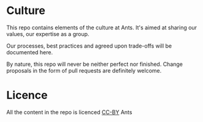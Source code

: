 # Culture

This repo contains elements of the culture at Ants.
It's aimed at sharing our values, our expertise as a group.

Our processes, best practices and agreed upon trade-offs will be documented here.

By nature, this repo will never be neither perfect nor finished. Change proposals in the form of pull requests are definitely welcome.



# Licence

All the content in the repo is licenced [CC-BY](https://creativecommons.org/licenses/by/2.0/fr/deed.en) Ants